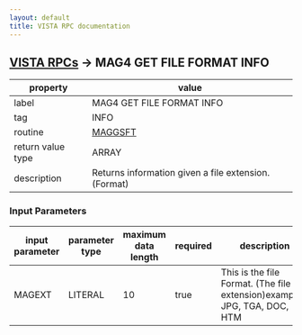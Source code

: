 ```yaml
---
layout: default
title: VISTA RPC documentation
---
```




## [VISTA RPCs](TableOfContent.md) &#8594; MAG4 GET FILE FORMAT INFO 

 property | value 
--- | --- 
 label | MAG4 GET FILE FORMAT INFO
 tag | INFO
 routine | [MAGGSFT](http://code.osehra.org/dox/Routine_MAGGSFT_source.html)
 return value type | ARRAY
 description | Returns information given a file extension. (Format)

### Input Parameters

| input parameter | parameter type | maximum data length | required | description | 
| --- | --- | --- | --- | --- | 
| MAGEXT | LITERAL | 10 | true | This is the file Format. (The file extension)examples: JPG, TGA, DOC, HTM | 